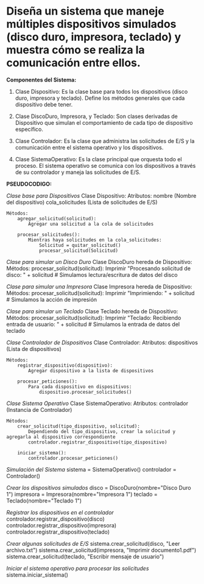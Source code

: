 # Diseña un sistema que maneje múltiples dispositivos simulados (disco duro, impresora, teclado) y muestra cómo se realiza la comunicación entre ellos.

**Componentes del Sistema:**
1. Clase Dispositivo: Es la clase base para todos los dispositivos (disco duro, impresora y teclado). Define los métodos generales que cada dispositivo debe tener.

2. Clase DiscoDuro, Impresora, y Teclado: Son clases derivadas de Dispositivo que simulan el comportamiento de cada tipo de dispositivo específico.

3. Clase Controlador: Es la clase que administra las solicitudes de E/S y la comunicación entre el sistema operativo y los dispositivos.

4. Clase SistemaOperativo: Es la clase principal que orquesta todo el proceso. El sistema operativo se comunica con los dispositivos a través de su controlador y maneja las solicitudes de E/S.

**PSEUDOCODIGO:**

*Clase base para Dispositivos*
Clase Dispositivo:
    Atributos:
        nombre (Nombre del dispositivo)
        cola_solicitudes (Lista de solicitudes de E/S)
    
    Métodos:
        agregar_solicitud(solicitud):
            Agregar una solicitud a la cola de solicitudes

        procesar_solicitudes():
            Mientras haya solicitudes en la cola_solicitudes:
                Solicitud = quitar_solicitud()
                procesar_solicitud(Solicitud)

*Clase para simular un Disco Duro*
Clase DiscoDuro hereda de Dispositivo:
    Métodos:
        procesar_solicitud(solicitud):
            Imprimir "Procesando solicitud de disco: " + solicitud
            # Simulamos lectura/escritura de datos del disco

*Clase para simular una Impresora*
Clase Impresora hereda de Dispositivo:
    Métodos:
        procesar_solicitud(solicitud):
            Imprimir "Imprimiendo: " + solicitud
            # Simulamos la acción de impresión

*Clase para simular un Teclado*
Clase Teclado hereda de Dispositivo:
    Métodos:
        procesar_solicitud(solicitud):
            Imprimir "Teclado: Recibiendo entrada de usuario: " + solicitud
            # Simulamos la entrada de datos del teclado

*Clase Controlador de Dispositivos*
Clase Controlador:
    Atributos:
        dispositivos (Lista de dispositivos)

    Métodos:
        registrar_dispositivo(dispositivo):
            Agregar dispositivo a la lista de dispositivos

        procesar_peticiones():
            Para cada dispositivo en dispositivos:
                dispositivo.procesar_solicitudes()

*Clase Sistema Operativo*
Clase SistemaOperativo:
    Atributos:
        controlador (Instancia de Controlador)
    
    Métodos:
        crear_solicitud(tipo_dispositivo, solicitud):
            Dependiendo del tipo_dispositivo, crear la solicitud y agregarla al dispositivo correspondiente
            controlador.registrar_dispositivo(tipo_dispositivo)

        iniciar_sistema():
            controlador.procesar_peticiones()

*Simulación del Sistema*
sistema = SistemaOperativo()
controlador = Controlador()

*Crear los dispositivos simulados*
disco = DiscoDuro(nombre="Disco Duro 1")
impresora = Impresora(nombre="Impresora 1")
teclado = Teclado(nombre="Teclado 1")

*Registrar los dispositivos en el controlador*
controlador.registrar_dispositivo(disco)
controlador.registrar_dispositivo(impresora)
controlador.registrar_dispositivo(teclado)

*Crear algunas solicitudes de E/S*
sistema.crear_solicitud(disco, "Leer archivo.txt")
sistema.crear_solicitud(impresora, "Imprimir documento1.pdf")
sistema.crear_solicitud(teclado, "Escribir mensaje de usuario")

*Iniciar el sistema operativo para procesar las solicitudes*
sistema.iniciar_sistema()
